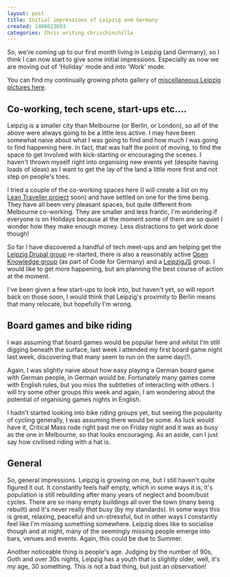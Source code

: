 ```yaml
---
layout: post
title: Initial impressions of Leipzig and Germany
created: 1406623693
categories: Chris writing chrischinchilla
---
```


So, we're coming up to our first month living in Leipzig (and Germany), so I think I can now start to give some initial impressions. Especially as now we are moving out of 'Holiday' mode and into 'Work' mode.

You can find my continually growing photo gallery of <a href="https://www.flickr.com/photos/chrischinchilla/sets/72157646005686102/" target="_blank">miscellaneous Leipzig pictures here</a>.
<h2>Co-working, tech scene, start-ups etc.…</h2>

Leipzig is a smaller city than Melbourne (or Berlin, or London), so all of the above were always going to be a little less active. I may have been somewhat naive about what I was going to find and how much I was going to find happening here. In fact, that was half the point of moving, to find the space to get involved with kick-starting or encouraging the scenes. I haven't thrown myself right into organising new events yet (despite having loads of ideas) as I want to get the lay of the land a little more first and not step on people's toes.

I tried a couple of the co-working spaces here (I will create a list on my <a href="http://theleantraveller.com" target="_blank">Lean Traveller project</a> soon) and have settled on one for the time being. They have all been very pleasant spaces, but quite different from Melbourne co-working. They are smaller and less frantic, I'm wondering if everyone is on Holidays because at the moment some of them are so quiet I wonder how they make enough money. Less distractions to get work done though!

So far I have discovered a handful of tech meet-ups and am helping get the <a href="https://groups.drupal.org/node/150534" target="_blank">Leipzig Drupal group</a> re-started, there is also a reasonably active <a href="codefor.de/leipzig/index.html" target="_blank">Open Knowledge group</a> (as part of Code for Germany) and a <a href="http://leipzigjs.github.io/" target="_blank">LeipzigJS</a> group. I would like to get more happening, but am planning the best course of action at the moment.

I've been given a few start-ups to look into, but haven't yet, so will report back on those soon, I would think that Leipzig's proximity to Berlin means that many relocate, but hopefully I'm wrong.
<h2>Board games and bike riding</h2>

I was assuming that board games would be popular here and whilst I'm still digging beneath the surface, last week I attended my first board game night last week, discovering that many seem to run on the same day(!).

Again, I was slightly naive about how easy playing a German board game with German people, in German would be. Fortunately many games come with English rules, but you miss the subtleties of interacting with others. I will try some other groups this week and again, I am wondering about the potential of organising games nights in English.

I hadn't started looking into bike riding groups yet, but seeing the popularity of cycling generally, I was assuming there would be some. As luck would have it, Critical Mass rode right past me on Friday night and it was as busy as the one in Melbourne, so that looks encouraging. As an aside, can I just say how civilised riding with a hat is.
<h2>General</h2>

So, general impressions. Leipzig is growing on me, but I still haven't quite figured it out. It constantly feels half empty, which in some ways it is, it's population is still rebuilding after many years of neglect and boom/bust cycles. There are so many empty buildings all over the town (many being rebuilt) and it's never really _that_ busy (by my standards). In some ways this is great, relaxing, peaceful and un-stressful, but in other ways I constantly feel like I'm missing something somewhere. Leipzig does like to socialise though and at night, many of the seemingly missing people emerge into bars, venues and events. Again, this could be due to Summer.

Another noticeable thing is people's age. Judging by the number of 90s, Goth and over 30s nights, Leipzig has a youth that is slightly older, well, it's my age, 30 something. This is not a bad thing, but just an observation!

